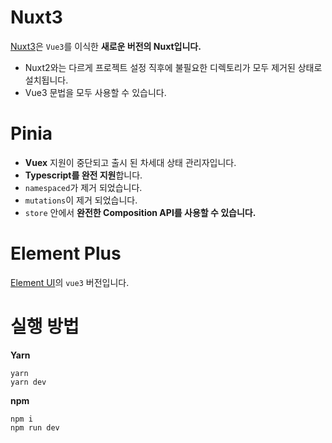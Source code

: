 # Nuxt3
[Nuxt3][Nuxt3]은 ```Vue3```를 이식한 **새로운 버전의 Nuxt입니다.**  
- Nuxt2와는 다르게 프로젝트 설정 직후에 불필요한 디렉토리가 모두 제거된 상태로 설치됩니다.
- Vue3 문법을 모두 사용할 수 있습니다.

# Pinia
- **Vuex** 지원이 중단되고 출시 된 차세대 상태 관리자입니다.
- **Typescript를 완전 지원**합니다.
- ```namespaced```가 제거 되었습니다.
- ```mutations```이 제거 되었습니다.
- ```store``` 안에서 **완전한 Composition API를 사용할 수 있습니다.**

# Element Plus
[Element UI][Element UI]의 ```vue3``` 버전입니다.

# 실행 방법
**Yarn**
```
yarn
yarn dev
```
**npm**
```
npm i
npm run dev
```

[Nuxt3]: https://v3.nuxtjs.org/
[Element UI]: https://element-plus.org/en-US/
